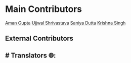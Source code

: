 # Main Contributors

[Aman Gupta](https://github.com/Programer3)
[Ujjwal Shrivastava](https://github.com/ujjwalshriv3)
[Saniya Dutta](https://github.com/saniyadutta266)
[Krishna Singh](https://github.com/krishnasingh34)

## External Contributors
## # Translators 🌐:
